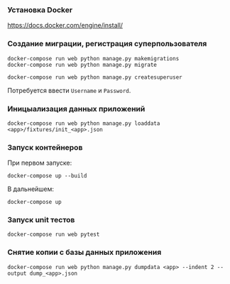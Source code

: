 ### Установка Docker

https://docs.docker.com/engine/install/

### Создание миграции, регистрация суперпользователя

    docker-compose run web python manage.py makemigrations
    docker-compose run web python manage.py migrate
>
    docker-compose run web python manage.py createsuperuser

Потребуется ввести `Username` и `Password`.


### Иницыализация данных приложений
    docker-compose run web python manage.py loaddata <app>/fixtures/init_<app>.json


### Запуск контейнеров

При первом запуске:

    docker-compose up --build

В дальнейшем:

    docker-compose up

### Запуск unit тестов
    docker-compose run web pytest


### Снятие копии с базы данных приложения
    docker-compose run web python manage.py dumpdata <app> --indent 2 --output dump_<app>.json
